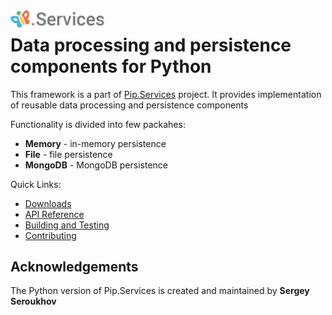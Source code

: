 # <img src="https://github.com/pip-services/pip-services/raw/master/design/Logo.png" alt="Pip.Services Logo" style="max-width:30%"> <br/> Data processing and persistence components for Python

This framework is a part of [Pip.Services](https://github.com/pip-services/pip-services) project.
It provides implementation of reusable data processing and persistence components

Functionality is divided into few packahes:

- **Memory** - in-memory persistence
- **File** - file persistence
- **MongoDB** - MongoDB persistence

Quick Links:

* [Downloads](https://github.com/pip-services/pip-services-data-python/blob/master/doc/Downloads.md)
* [API Reference](http://htmlpreview.github.io/?https://github.com/pip-services/pip-services-data-python/blob/master/doc/api/index.html)
* [Building and Testing](https://github.com/pip-services/pip-services-data-python/blob/master/doc/Development.md)
* [Contributing](https://github.com/pip-services/pip-services-data-python/blob/master/doc/Development.md/#contrib)

## Acknowledgements

The Python version of Pip.Services is created and maintained by **Sergey Seroukhov**